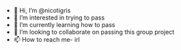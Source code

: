 - 👋 Hi, I’m @nicotigris
- 👀 I’m interested in trying to pass
- 🌱 I’m currently learning how to pass
- 💞️ I’m looking to collaborate on passing this group project
- 📫 How to reach me- irl

<!---
nicotigris/nicotigris is a ✨ special ✨ repository because its `README.md` (this file) appears on your GitHub profile.
You can click the Preview link to take a look at your changes.
--->
